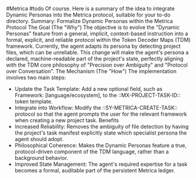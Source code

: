 #Metrica 
#todo
Of course. Here is a summary of the idea to integrate Dynamic Personas into the Metrica protocol, suitable for your to-do directory.
Summary: Formalize Dynamic Personas within the Metrica Protocol
The Goal (The "Why")
The objective is to evolve the "Dynamic Personas" feature from a general, implicit, context-based instruction into a formal, explicit, and reliable protocol within the Token Decoder Maps (TDM) framework. Currently, the agent adapts its persona by detecting project files, which can be unreliable. This change will make the agent's persona a declared, machine-readable part of the project's state, perfectly aligning with the TDM core philosophy of "Precision over Ambiguity" and "Protocol over Conversation".
The Mechanism (The "How")
The implementation involves two main steps:
 * Update the Task Template: Add a new optional field, such as Framework: [language/ecosystem], to the ::MX-PROJECT-TASK-ID:: token template.
 * Integrate into Workflow: Modify the ::SY-METRICA-CREATE-TASK:: protocol so that the agent prompts the user for the relevant framework when creating a new project task.
Benefits
 * Increased Reliability: Removes the ambiguity of file detection by having the project's task manifest explicitly state which specialist persona the agent should adopt.
 * Philosophical Coherence: Makes the Dynamic Personas feature a true, protocol-driven component of the TDM language, rather than a background behavior.
 * Improved State Management: The agent's required expertise for a task becomes a formal, auditable part of the persistent Metrica ledger.
